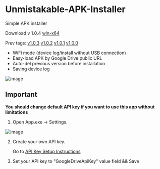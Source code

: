 # Unmistakable-APK-Installer
Simple APK installer 

Download v 1.0.4
[win-x64](https://github.com/Proton-V/Unmistakable-APK-Installer/releases/download/v1.0.4/UnmistakableAPKInstaller-v1.0.4-win-x64.rar)

Prev tags:
[v1.0.3](https://github.com/Proton-V/Unmistakable-APK-Installer/tree/v1.0.3)
[v1.0.2](https://github.com/Proton-V/Unmistakable-APK-Installer/tree/v1.0.2)
[v1.0.1](https://github.com/Proton-V/Unmistakable-APK-Installer/tree/v1.0.1)
[v1.0.0](https://github.com/Proton-V/Unmistakable-APK-Installer/tree/v1.0.0)

- WiFi mode (device log/install without USB connection)
- Easy-load APK by Google Drive public URL
- Auto-del previous version before installation
- Saving device log

![image](https://user-images.githubusercontent.com/65833201/193483241-d79eadbe-8db2-4774-993d-55eaf40cd3c6.png)

## Important
**You should change default API key if you want to use this app without limitations**

1. Open App.exe -> Settings.

![image](https://user-images.githubusercontent.com/65833201/193483272-26e6db2c-70f6-4dc8-8f50-e4a00fad4276.png)

2. Create your own API key.

    Go to [API Key Setup Instructions](https://developers.google.com/drive/api/guides/enable-drive-api)

3. Set your API key to "GoogleDriveApiKey" value field && Save
